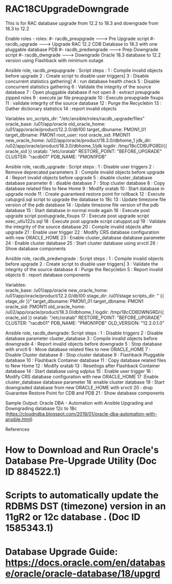 # RAC18CUpgradeDowngrade
This is for RAC database upgrade from 12.2 to 18.3 and downgrade from 18.3 to 12.2

Enable roles - 
  roles:
   #- racdb_preupgrade             ---> Pre Upgrade script
   #- racdb_upgrade                ---> Upgrade RAC 12.2 CDB Database to 18.3 with one pluggable database PDB
   #- racdb_predwngrade            ---> Prep Downgrade script
   #- racdb_dwngrade               ---> Downgrade Oracle 18.3 database to 12.2 version using Flashback with minimum outage

Ansible role, racdb_prepupgrade :
Script steps  : 1  : Compile invalid objects before upgrade
                2  : Create script to disable user triggers]
                3  : Disable concurrent statistics gathering]
                4  : run database health check
                5  : Disable concurrent statistics gathering
                6  : Validate the integrity of the source database
                7  : Open pluggable database if not open
                8  : extract preupgrade zipped roles
                9  : execute jar file preupgrade
                10 : Execute preupgrade fixups
		11 : validate integrity of the source database
                12 : Purge the Recyclebin
                13 : Gather dictionary statistics
                14 : report invalid objects

Variables
src_scripts_dir:   "/etc/ansible/roles/racdb_upgrade/files"
oracle_base:       /u01/app/oracle
old_oracle_home:   /u01/app/oracle/product/12.2.0/db100
target_dbuname:    PMON1_01
target_dbname:     PMON1
root_user:         root
oracle_sid:        PMON11
new_oracle_home:   /u02/app/oracle/product/18.3.0/dbhome_1
jdk_dir:           /u02/app/oracle/product/18.3.0/dbhome_1/jdk
logdir:            /tmp/18cCDBUPGRD/{{ oracle_sid }}
oratab:            "/etc/oratab"
RESTORE_POINT:     "BEFORE_UPGRADE"
CLUSTER:           "racdb01"
PDB_NAME:          "PMON1PDB"
             	
Ansible role, racdb_upgrade :
Script steps  : 1  : Disable user triggers
                2  : Remove deprecated parameters
                3  : Compile invalid objects before upgrade
                4  : Report invalid objects before upgrade
                5  : disable cluster_database database parameter
                6  : disable database
		7  : Stop cluster database
               	8  : Copy database related files to New Home
		9  : Modify oratab
                10 : Start database in upgrade mode
                11 : Create guaranteed restore point for rollback
                12 : Execute catupgrd.sql script to upgrade the database to 18c
		13 : Update timezone file version of the pdb database
		14 : Update timezone file version of the pdb database
                15 : Start database in normal mode again
                16 : Execute post upgrade script postupgrade_fixups
		17 : Execute post upgrade script exec_utlu122s.sql
                18 : Execute post upgrade script catuppst.sql
		19 : Validate the integrity of the source database
                20 : Compile invalid objects after upgrade
		21 : Enable user trigger
		22 : Modify CRS database configuration with new ORACLE_HOME
		23 : Enable cluster_database database parameter 
		24 : Enable cluster database
		25 : Start cluster database using srvctl 
		26 : Show database components

Ansible role, racdb_predwngrade :
Script steps  : 1  : Compile invalid objects before upgrade
                2  : Create script to disable user triggers]
                3  : Validate the integrity of the source database
                4  : Purge the Recyclebin
                5  : Report invalid objects
                6  : report database components
 
Variables:		  
oracle_base:        /u01/app/oracle
new_oracle_home:    /u01/app/oracle/product/12.2.0/db100
stage_dir:          /u01/stage
scripts_dir:        " {{ stage_dir }}"
target_dbuname:     PMON1_01
target_dbname:      PMON1
oracle_sid:        PMON11
old_oracle_home:    /u02/app/oracle/product/18.3.0/dbhome_1
logdir:             /tmp/18cCDBDWNGRD/{{ oracle_sid }}
oratab:             "/etc/oratab"
RESTORE_POINT:      "BEFORE_UPGRADE"
CLUSTER:            "racdb01"
PDB_NAME:           "PMON1PDB"
OLD_VERSION:        "12.2.0.1.0"

			
Ansible role, racdb_dwngrade:
Script steps  : 1  : Disable triggers
                2  : Disable database parameter cluster_database
                3  : Compile invalid objects before downgrade
                4  : Report invalid objects before downgrade
                5  : Stop database with srvctl
                6  : Move database related files to new ORACLE_HOME
                7  : Disable Cluster database
                8  : Stop cluster database
                9  : Flashback Pluggable database 
                10 : Flashback Container database 
                11 : Copy database related files to New Home
		12 : Modify oratab
                13 : Resetlogs after Flashback Container database
                14 : Start database using sqlplus 
                15 : Enable user trigger 
                16 : Modify CRS database configuration with new ORACLE_HOME
		17 :Enable cluster_database database parameter
		18 :enable cluster database
                19 : Start downgraded database from new ORACLE_HOME with srvctl
                20 : drop Guarantee Restore Point for CDB and PDB
                21 : Show database components
                
Sample Output: Oracle DBA - Automation with Ansible Upgrading and Downgrading database 12c to 18c (https://cloudndba.blogspot.com/2019/01/oracle-dba-automation-with-ansible.html)

References
# How to Download and Run Oracle's Database Pre-Upgrade Utility (Doc ID 884522.1)
# Scripts to automatically update the RDBMS DST (timezone) version in an 11gR2 or 12c database . (Doc ID 1585343.1)
# Database Upgrade Guide: https://docs.oracle.com/en/database/oracle/oracle-database/18/upgrd

